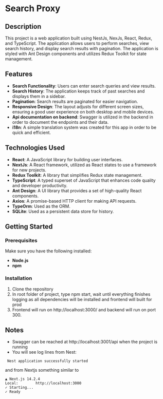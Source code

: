 # Search Proxy

## Description

This project is a web application built using NestJs, NexJs, React, Redux, and TypeScript. The application allows users to perform searches, view search history, and display search results with pagination. 
The application is styled with Ant Design components and utilizes Redux Toolkit for state management.

## Features

- **Search Functionality**: Users can enter search queries and view results.
- **Search History**: The application keeps track of past searches and displays them in a sidebar.
- **Pagination**: Search results are paginated for easier navigation.
- **Responsive Design**: The layout adjusts for different screen sizes, ensuring a good user experience on both desktop and mobile devices.
- **Api documentation on backend**: Swagger is utilized in the backend in order to document the endpoints and their data.
- **i18n**: A simple translation system was created for this app in order to be quick and efficient.

## Technologies Used

- **React**: A JavaScript library for building user interfaces.
- **NextJs**: A React framework, utilized as React states to use a framework for new projects.
- **Redux Toolkit**: A library that simplifies Redux state management.
- **TypeScript**: A typed superset of JavaScript that enhances code quality and developer productivity.
- **Ant Design**: A UI library that provides a set of high-quality React components.
- **Axios**: A promise-based HTTP client for making API requests.
- **TypeOrm**: Used as the ORM.
- **SQLite**: Used as a persistent data store for history.

## Getting Started

### Prerequisites

Make sure you have the following installed:

- **Node.js**
- **npm**

### Installation

1. Clone the repository
2. In root folder of project, type npm start, wait until everything finishes logging as all dependencies will be installed and frontend will built for prod
3. Frontend will run on http://localhost:3000/ and backend will run on port 300.

## Notes
- Swagger can be reached at http://localhost:3001/api when the project is running
- You will see log lines
from Nest:

``` Nest application successfully started```

and from Nextjs something similar to

```
▲ Next.js 14.2.4
Local:        http://localhost:3000
✓ Starting...
✓ Ready
```
